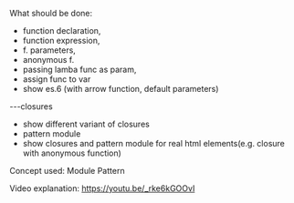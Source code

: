 What should be done:

- function declaration,
- function expression, 
- f. parameters, 
- anonymous f. 
- passing lamba func as param,
- assign func to var
- show es.6 (with arrow function, default parameters)

---closures
- show different variant of closures
- pattern module
- show closures and pattern module for real html elements(e.g. closure with anonymous function)



Concept used:
Module Pattern


Video explanation:
https://youtu.be/_rke6kGOOvI
